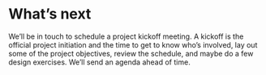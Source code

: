 # What’s next

We’ll be in touch to schedule a project kickoff meeting. A kickoff is the official project initiation and the time to get to know who’s involved, lay out some of the project objectives, review the schedule, and maybe do a few design exercises. We’ll send an agenda ahead of time. 
